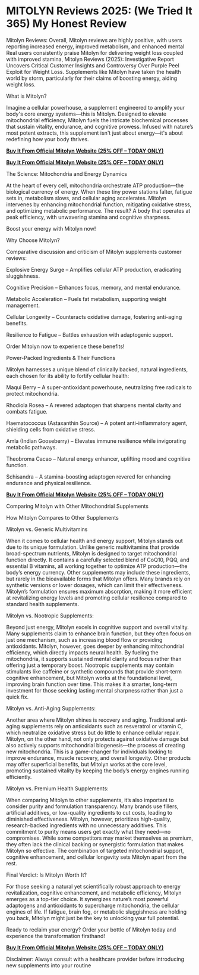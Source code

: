  # MITOLYN Reviews 2025: (We Tried It 365) My Honest Review

Mitolyn Reviews: Overall, Mitolyn reviews are highly positive, with users reporting increased energy, improved metabolism, and enhanced mental Real users consistently praise Mitolyn for delivering weight loss coupled with improved stamina, Mitolyn Reviews (2025): Investigative Report Uncovers Critical Customer Insights and Controversy Over Purple Peel Exploit for Weight Loss. Supplements like Mitolyn have taken the health world by storm, particularly for their claims of boosting energy, aiding weight loss.

What is Mitolyn?

Imagine a cellular powerhouse, a supplement engineered to amplify your body's core energy systems—this is Mitolyn. Designed to elevate mitochondrial efficiency, Mitolyn fuels the intricate biochemical processes that sustain vitality, endurance, and cognitive prowess. Infused with nature’s most potent extracts, this supplement isn't just about energy—it's about redefining how your body thrives.

 **[Buy It From Official Mitolyn Website (25% OFF – TODAY ONLY)](https://8df33x0djhpx2bvdlkwgzc0z6k.hop.clickbank.net)**
 

**[Buy It From Official Mitolyn Website (25% OFF – TODAY ONLY)](https://8df33x0djhpx2bvdlkwgzc0z6k.hop.clickbank.net)**
 

The Science: Mitochondria and Energy Dynamics

At the heart of every cell, mitochondria orchestrate ATP production—the biological currency of energy. When these tiny power stations falter, fatigue sets in, metabolism slows, and cellular aging accelerates. Mitolyn intervenes by enhancing mitochondrial function, mitigating oxidative stress, and optimizing metabolic performance. The result? A body that operates at peak efficiency, with unwavering stamina and cognitive sharpness.

Boost your energy with Mitolyn now!

 

Why Choose Mitolyn?

 

Comparative discussion and criticism of Mitolyn supplements customer reviews:

 

Explosive Energy Surge – Amplifies cellular ATP production, eradicating sluggishness.

 

Cognitive Precision – Enhances focus, memory, and mental endurance.

 

Metabolic Acceleration – Fuels fat metabolism, supporting weight management.

 

Cellular Longevity – Counteracts oxidative damage, fostering anti-aging benefits.

 

Resilience to Fatigue – Battles exhaustion with adaptogenic support.

 

Order Mitolyn now to experience these benefits!

 

Power-Packed Ingredients & Their Functions

 

Mitolyn harnesses a unique blend of clinically backed, natural ingredients, each chosen for its ability to fortify cellular health:

 

Maqui Berry – A super-antioxidant powerhouse, neutralizing free radicals to protect mitochondria.

 

Rhodiola Rosea – A revered adaptogen that sharpens mental clarity and combats fatigue.

 

Haematococcus (Astaxanthin Source) – A potent anti-inflammatory agent, shielding cells from oxidative stress.

 

Amla (Indian Gooseberry) – Elevates immune resilience while invigorating metabolic pathways.

 

Theobroma Cacao – Natural energy enhancer, uplifting mood and cognitive function.

 

Schisandra – A stamina-boosting adaptogen revered for enhancing endurance and physical resilience.

 

**[Buy It From Official Mitolyn Website (25% OFF – TODAY ONLY)](https://8df33x0djhpx2bvdlkwgzc0z6k.hop.clickbank.net)**
 

Comparing Mitolyn with Other Mitochondrial Supplements

How Mitolyn Compares to Other Supplements

Mitolyn vs. Generic Multivitamins

When it comes to cellular health and energy support, Mitolyn stands out due to its unique formulation. Unlike generic multivitamins that provide broad-spectrum nutrients, Mitolyn is designed to target mitochondrial function directly. It contains a carefully selected blend of CoQ10, PQQ, and essential B vitamins, all working together to optimize ATP production—the body’s energy currency. Other supplements may include these ingredients, but rarely in the bioavailable forms that Mitolyn offers. Many brands rely on synthetic versions or lower dosages, which can limit their effectiveness. Mitolyn’s formulation ensures maximum absorption, making it more efficient at revitalizing energy levels and promoting cellular resilience compared to standard health supplements.

Mitolyn vs. Nootropic Supplements:

Beyond just energy, Mitolyn excels in cognitive support and overall vitality. Many supplements claim to enhance brain function, but they often focus on just one mechanism, such as increasing blood flow or providing antioxidants. Mitolyn, however, goes deeper by enhancing mitochondrial efficiency, which directly impacts neural health. By fueling the mitochondria, it supports sustained mental clarity and focus rather than offering just a temporary boost. Nootropic supplements may contain stimulants like caffeine or synthetic compounds that provide short-term cognitive enhancement, but Mitolyn works at the foundational level, improving brain function over time. This makes it a smarter, long-term investment for those seeking lasting mental sharpness rather than just a quick fix.

Mitolyn vs. Anti-Aging Supplements:

Another area where Mitolyn shines is recovery and aging. Traditional anti-aging supplements rely on antioxidants such as resveratrol or vitamin C, which neutralize oxidative stress but do little to enhance cellular repair. Mitolyn, on the other hand, not only protects against oxidative damage but also actively supports mitochondrial biogenesis—the process of creating new mitochondria. This is a game-changer for individuals looking to improve endurance, muscle recovery, and overall longevity. Other products may offer superficial benefits, but Mitolyn works at the core level, promoting sustained vitality by keeping the body’s energy engines running efficiently.

Mitolyn vs. Premium Health Supplements:

When comparing Mitolyn to other supplements, it’s also important to consider purity and formulation transparency. Many brands use fillers, artificial additives, or low-quality ingredients to cut costs, leading to diminished effectiveness. Mitolyn, however, prioritizes high-quality, research-backed ingredients with no unnecessary additives. This commitment to purity means users get exactly what they need—no compromises. While some competitors may market themselves as premium, they often lack the clinical backing or synergistic formulation that makes Mitolyn so effective. The combination of targeted mitochondrial support, cognitive enhancement, and cellular longevity sets Mitolyn apart from the rest.

 

Final Verdict: Is Mitolyn Worth It?

 

For those seeking a natural yet scientifically robust approach to energy revitalization, cognitive enhancement, and metabolic efficiency, Mitolyn emerges as a top-tier choice. It synergizes nature’s most powerful adaptogens and antioxidants to supercharge mitochondria, the cellular engines of life. If fatigue, brain fog, or metabolic sluggishness are holding you back, Mitolyn might just be the key to unlocking your full potential.

 

Ready to reclaim your energy? Order your bottle of Mitolyn today and experience the transformation firsthand! 

 

**[Buy It From Official Mitolyn Website (25% OFF – TODAY ONLY)](https://8df33x0djhpx2bvdlkwgzc0z6k.hop.clickbank.net)**
 

Disclaimer: Always consult with a healthcare provider before introducing new supplements into your routine
